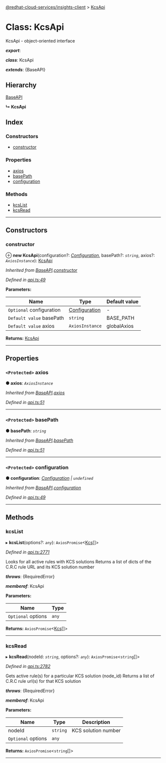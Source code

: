 [@redhat-cloud-services/insights-client](../README.md) > [KcsApi](../classes/kcsapi.md)

# Class: KcsApi

KcsApi - object-oriented interface

*__export__*: 

*__class__*: KcsApi

*__extends__*: {BaseAPI}

## Hierarchy

 [BaseAPI](baseapi.md)

**↳ KcsApi**

## Index

### Constructors

* [constructor](kcsapi.md#constructor)

### Properties

* [axios](kcsapi.md#axios)
* [basePath](kcsapi.md#basepath)
* [configuration](kcsapi.md#configuration)

### Methods

* [kcsList](kcsapi.md#kcslist)
* [kcsRead](kcsapi.md#kcsread)

---

## Constructors

<a id="constructor"></a>

###  constructor

⊕ **new KcsApi**(configuration?: *[Configuration](configuration.md)*, basePath?: *`string`*, axios?: *`AxiosInstance`*): [KcsApi](kcsapi.md)

*Inherited from [BaseAPI](baseapi.md).[constructor](baseapi.md#constructor)*

*Defined in [api.ts:49](https://github.com/RedHatInsights/javascript-clients/blob/master/packages/insights/api.ts#L49)*

**Parameters:**

| Name | Type | Default value |
| ------ | ------ | ------ |
| `Optional` configuration | [Configuration](configuration.md) | - |
| `Default value` basePath | `string` |  BASE_PATH |
| `Default value` axios | `AxiosInstance` |  globalAxios |

**Returns:** [KcsApi](kcsapi.md)

___

## Properties

<a id="axios"></a>

### `<Protected>` axios

**● axios**: *`AxiosInstance`*

*Inherited from [BaseAPI](baseapi.md).[axios](baseapi.md#axios)*

*Defined in [api.ts:51](https://github.com/RedHatInsights/javascript-clients/blob/master/packages/insights/api.ts#L51)*

___
<a id="basepath"></a>

### `<Protected>` basePath

**● basePath**: *`string`*

*Inherited from [BaseAPI](baseapi.md).[basePath](baseapi.md#basepath)*

*Defined in [api.ts:51](https://github.com/RedHatInsights/javascript-clients/blob/master/packages/insights/api.ts#L51)*

___
<a id="configuration"></a>

### `<Protected>` configuration

**● configuration**: *[Configuration](configuration.md) \| `undefined`*

*Inherited from [BaseAPI](baseapi.md).[configuration](baseapi.md#configuration)*

*Defined in [api.ts:49](https://github.com/RedHatInsights/javascript-clients/blob/master/packages/insights/api.ts#L49)*

___

## Methods

<a id="kcslist"></a>

###  kcsList

▸ **kcsList**(options?: *`any`*): `AxiosPromise`<[Kcs](../interfaces/kcs.md)[]>

*Defined in [api.ts:2771](https://github.com/RedHatInsights/javascript-clients/blob/master/packages/insights/api.ts#L2771)*

Looks for all active rules with KCS solutions Returns a list of dicts of the C.R.C rule URL and its KCS solution number

*__throws__*: {RequiredError}

*__memberof__*: KcsApi

**Parameters:**

| Name | Type |
| ------ | ------ |
| `Optional` options | `any` |

**Returns:** `AxiosPromise`<[Kcs](../interfaces/kcs.md)[]>

___
<a id="kcsread"></a>

###  kcsRead

▸ **kcsRead**(nodeId: *`string`*, options?: *`any`*): `AxiosPromise`<`string`[]>

*Defined in [api.ts:2782](https://github.com/RedHatInsights/javascript-clients/blob/master/packages/insights/api.ts#L2782)*

Gets active rule(s) for a particular KCS solution (node\_id) Returns a list of C.R.C rule url(s) for that KCS solution

*__throws__*: {RequiredError}

*__memberof__*: KcsApi

**Parameters:**

| Name | Type | Description |
| ------ | ------ | ------ |
| nodeId | `string` |  KCS solution number |
| `Optional` options | `any` |

**Returns:** `AxiosPromise`<`string`[]>

___

